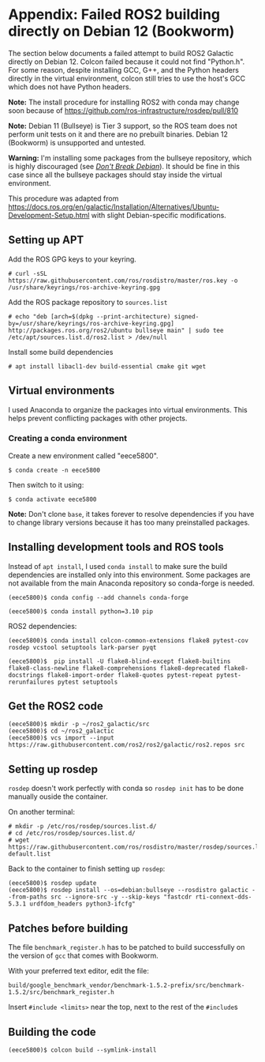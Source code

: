 # Appendix: Failed ROS2 building directly on Debian 12 (Bookworm)
The section below documents a failed attempt to build ROS2 Galactic directly on Debian 12. Colcon failed because it could not find "Python.h". For some reason, despite installing GCC, G++, and the Python headers directly in the virtual environment, colcon still tries to use the host's GCC which does not have Python headers.

**Note:** The install procedure for installing ROS2 with conda may change soon because of https://github.com/ros-infrastructure/rosdep/pull/810

**Note:** Debian 11 (Bullseye) is Tier 3 support, so the ROS team does not perform unit tests on it and there are no prebuilt binaries. Debian 12 (Bookworm) is unsupported and untested.

**Warning:** I'm installing some packages from the bullseye repository, which is highly discouraged (see [*Don't Break Debian*](https://wiki.debian.org/DontBreakDebian#Don.27t_make_a_FrankenDebian)). It should be fine in this case since all the bullseye packages should stay inside the virtual environment.

This procedure was adapted from https://docs.ros.org/en/galactic/Installation/Alternatives/Ubuntu-Development-Setup.html with slight Debian-specific modifications.

## Setting up APT
Add the ROS GPG keys to your keyring.
```
# curl -sSL https://raw.githubusercontent.com/ros/rosdistro/master/ros.key -o /usr/share/keyrings/ros-archive-keyring.gpg
```

Add the ROS package repository to `sources.list`
```
# echo "deb [arch=$(dpkg --print-architecture) signed-by=/usr/share/keyrings/ros-archive-keyring.gpg] http://packages.ros.org/ros2/ubuntu bullseye main" | sudo tee /etc/apt/sources.list.d/ros2.list > /dev/null
```

Install some build dependencies
```
# apt install libacl1-dev build-essential cmake git wget
```

## Virtual environments
I used Anaconda to organize the packages into virtual environments. This helps prevent conflicting packages with other projects.

### Creating a conda environment
Create a new environment called "eece5800".

`$ conda create -n eece5800`

Then switch to it using:

`$ conda activate eece5800`

**Note:** Don't clone `base`, it takes forever to resolve dependencies if you have to change library versions because it has too many preinstalled packages.

## Installing development tools and ROS tools
Instead of `apt install`, I used `conda install` to make sure the build dependencies are installed only into this environment. Some packages are not available from the main Anaconda repository so conda-forge is needed.

`(eece5800)$ conda config --add channels conda-forge`

`(eece5800)$ conda install python=3.10 pip`

ROS2 dependencies:

`(eece5800)$ conda install colcon-common-extensions flake8 pytest-cov rosdep vcstool setuptools lark-parser pyqt`

`(eece5800)$  pip install -U flake8-blind-except flake8-builtins flake8-class-newline flake8-comprehensions flake8-deprecated flake8-docstrings flake8-import-order flake8-quotes pytest-repeat pytest-rerunfailures pytest setuptools
`
## Get the ROS2 code
```
(eece5800)$ mkdir -p ~/ros2_galactic/src
(eece5800)$ cd ~/ros2_galactic
(eece5800)$ vcs import --input https://raw.githubusercontent.com/ros2/ros2/galactic/ros2.repos src
```

## Setting up rosdep
`rosdep` doesn't work perfectly with conda so `rosdep init` has to be done manually ouside the container.

On another terminal:
```
# mkdir -p /etc/ros/rosdep/sources.list.d/
# cd /etc/ros/rosdep/sources.list.d/
# wget https://raw.githubusercontent.com/ros/rosdistro/master/rosdep/sources.list.d/20-default.list
```

Back to the container to finish setting up `rosdep`:

```
(eece5800)$ rosdep update
(eece5800)$ rosdep install --os=debian:bullseye --rosdistro galactic --from-paths src --ignore-src -y --skip-keys "fastcdr rti-connext-dds-5.3.1 urdfdom_headers python3-ifcfg"
```

## Patches before building
The file `benchmark_register.h` has to be patched to build successfully on the version of `gcc` that comes with Bookworm.

With your preferred text editor, edit the file:
```
build/google_benchmark_vendor/benchmark-1.5.2-prefix/src/benchmark-1.5.2/src/benchmark_register.h
```
Insert `#include <limits>` near the top, next to the rest of the `#include`s

## Building the code

```
(eece5800)$ colcon build --symlink-install
```
